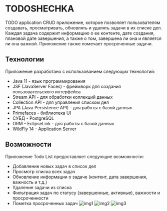 # TODOSHECHKA
TODO application
 CRUD приложение, которое позволяет пользователям создавать, просматривать, обновлять и удалять задачи в их списке дел. Каждая задача содержит информацию о ее контенте,
 дате создания, плановой дате завершения, а также о том, завершена ли она и является ли она важной. Приложение также помечает просроченные задачи.

## Технологии
Приложение разработано с использованием следующих технологий:

- Java 11 - язык программирования
- JSF (JavaServer Faces) - фреймворк для создания пользовательского интерфейса
- Stream API - для обработки коллекций данных
- Collection API - для управления списком дел
- JPA (Java Persistence API) - для работы с базой данных
- Primefaces - библиотека UI
- СУБД - PostgreSQL
- ORM - EclipseLink - для работы с базой данных
- WildFly 14 - Application Server

## Возможности
Приложение Todo List предоставляет следующие возможности:

- Добавление новых задач в список дел
- Просмотр списка всех задач
- Обновление информации о задаче (контент, дата завершения, важность и т.д.)
- Удаление задачи из списка
- Фильтрация задач по статусу (завершенные, активные), важности и просроченности
- Пометка просроченных задач
![img1](https://github.com/haisenberggoodman/TODOSHECHKA/assets/26735938/26964ff6-98d1-4f3a-ac31-3fca376bbb3c)
![img2](https://github.com/haisenberggoodman/TODOSHECHKA/assets/26735938/9072bcfa-f9b5-413e-a810-d864b355fc60)
![img3](https://github.com/haisenberggoodman/TODOSHECHKA/assets/26735938/7da36194-60d8-49ce-9566-d3ef28cebeda)
